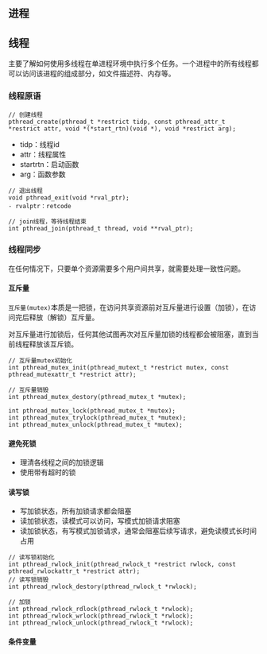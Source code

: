 
## 进程

## 线程
主要了解如何使用多线程在单进程环境中执行多个任务。一个进程中的所有线程都可以访问该进程的组成部分，如文件描述符、内存等。

### 线程原语
```
// 创建线程
pthread_create(pthread_t *restrict tidp, const pthread_attr_t *restrict attr, void *(*start_rtn)(void *), void *restrict arg);
```
- tidp：线程id
- attr：线程属性
- startrtn：启动函数
- arg：函数参数
```
// 退出线程
void pthread_exit(void *rval_ptr);
- rvalptr：retcode

// join线程，等待线程结束
int pthread_join(pthread_t thread, void **rval_ptr);
```

### 线程同步
在任何情况下，只要单个资源需要多个用户间共享，就需要处理一致性问题。

#### 互斥量
`互斥量(mutex)`本质是一把锁，在访问共享资源前对互斥量进行设置（加锁），在访问完后释放（解锁）互斥量。

对互斥量进行加锁后，任何其他试图再次对互斥量加锁的线程都会被阻塞，直到当前线程释放该互斥锁。

```
// 互斥量mutex初始化
int pthread_mutex_init(pthread_mutext_t *restrict mutex, const pthread_mutexattr_t *restrict attr);

// 互斥量销毁
int pthread_mutex_destory(pthread_mutex_t *mutex);

int pthread_mutex_lock(pthread_mutex_t *mutex);
int pthread_mutex_trylock(pthread_mutex_t *mutex);
int pthread_mutex_unlock(pthread_mutex_t *mutex);
```

#### 避免死锁
- 理清各线程之间的加锁逻辑
- 使用带有超时的锁

#### 读写锁

- 写加锁状态，所有加锁请求都会阻塞
- 读加锁状态，读模式可以访问，写模式加锁请求阻塞
- 读加锁状态，有写模式加锁请求，通常会阻塞后续写请求，避免读模式长时间占用
```
// 读写锁初始化
int pthread_rwlock_init(pthread_rwlock_t *restrict rwlock, const pthread_rwlockattr_t *restrict attr);
// 读写锁销毁
int pthread_rwlock_destory(pthread_rwlock_t *rwlock);

// 加锁
int pthread_rwlock_rdlock(pthread_rwlock_t *rwlock);
int pthread_rwlock_wrlock(pthread_rwlock_t *rwlock);
int pthread_rwlock_unlock(pthread_rwlock_t *rwlock);
```

#### 条件变量

